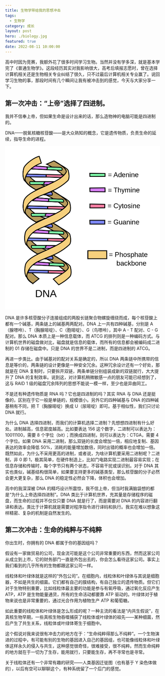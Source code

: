 ```yaml
---
title: 生物学带给我的思想冲击
tags:
  - 生物学
category: 成长
layout: post
hero: ./biology.jpg
featured: true
date: 2022-08-11 10:00:00
---
```


高中时因为竞赛，我额外花了很多时间学习生物。当然并没有学多深，就是基本学完了《普通生物学》。这段经历其实对我影响很大，高考后填报志愿时，曾在选择计算机相关还是生物相关专业纠结了很久，只不过最后计算机相关专业赢了。说回学习生物的事，那段时间有几个瞬间让我有被冲击到的感觉，今天与大家分享一下。

## 第一次冲击：“上帝”选择了四进制。

我并不信奉上帝，但如果生命是设计出来的话，那么造物神的电脑可能是四进制的。

DNA——脱氧核糖核苷酸——是大众熟知的概念，它是遗传物质，负责生命的延续，指导生命的进程。

<style>
  .dark .dna-image {
    background: #aaa;
  }
</style>

<div class="dna-image">

![](images/dna.png)

</div>

DNA 是许多核苷酸分子连接组成的两股长链聚合物螺旋缠绕而成，每个核苷酸上都有一个碱基，两条链上的碱基两两配对。DNA 上一共有四种碱基，分别是 A（腺嘌呤）、T（胸腺嘧啶）、C（胞嘧啶）、G（鸟嘌呤），其中 A - T 配对、C - G 配对。那么 DNA 本质上是一种信息载体，而 ATCG 的排列则是一种编码方式。与计算机世界的磁盘做对比，磁盘就是信息的载体，而所有的信息都会被编码成二进制的 01 存储在磁盘中。只是 DNA 的世界不是二进制，而是四进制的 ATCG。

再进一步类比。由于碱基对的配对关系是确定的，所以 DNA 两条链中所携带的信息是等价的，两条链的设计更像是一种安全冗余。这种冗余设计还有一个好处，那就是在 DNA 复制时，只要拆开双链，两条单链分别组装成新的双链就行，大大提升了 DNA 的复制效率。说到这，对计算机稍微敏感一点的朋友可能已经想到了，这与 RAID 1 级的磁盘冗余阵列的思想不能说一模一样，至少也是异曲同工。

不是还有种遗传物质是 RNA 吗？它也是四进制的吗？其实 RNA 与 DNA 还是挺像的，区别在于它一般是单链的，规模很小。另外它的四种碱基与 DNA 的四种碱基稍有不同，把 T（胸腺嘧啶）换成 U（尿嘧啶）即可。基于相似性，我们只讨论 DNA 就行。

为什么 DNA 选择四进制，而我们的计算机选择二进制？先想想四进制有什么好处。进制越高，信息密度越高。比如要表达 156 这个数字，二进制可以表达为：10011100，需要 8 个字位（bit）；而换成四进制，则可以表达为：CTGA，需要 4 个字位。如果 DNA 采用二进制，那么双链的长度会增加一倍，相应地复制、基因表达的效率会降低 50%，消耗的能量增加数倍，同时出错的概率也会增加一倍。既然如此，为什么不采用更高的进制，或者说，为啥计算机要采用二进制呢？二进制，非 0 即 1，极其简单，在硬件制造上，比如门电路实现二进制最容易实现；在信息存储和传输时，每个字节只有两个状态，不容易干扰或误识别。对于 DNA 其实也类似，碱基结构很简单，如果要支持更多的碱基类型，那么核苷酸的分子必然会更大更复杂，那么 DNA 的稳定性必然会下降，体积也会增加。

高中的我深深被 DNA 的精巧设计所震惊，我不信上帝，但当时我满脑袋想的都是“为什么上帝选择四进制”。DNA 类比于计算机世界，充其量是存储程序的磁盘，而生命的过程并不仅仅只要 DNA 就是行了，而是需要对 DNA 的内容进行翻译和表达。类比于计算机就是需要对程序指令进行译码和执行。我实在难以想象这样精密、复杂的机制是自然发生的。

## 第二次冲击：生命的纯粹与不纯粹

你出生时，你拥有的 DNA 都属于你的基因组吗？

假设有一家做贸易的公司，现金流可能是这个公司非常重要的东西，然而这家公司从成立到上市，它的财务部门一直是外包出去的，你会怎么看待这家公司。事实上我们看到的几乎所有的生物都跟这家公司一样。

线粒体和叶绿体就是这样的“外包公司”。在细胞内，线粒体和叶绿体与其说是细胞器，不如是共生的细菌。它们都有自己的膜结构，有自己独立的遗传物质。但它们对于生物特别重要，比如线粒体最主要的功能是参与有氧呼吸，通过氧化反应产生 ATP，ATP 是生物能量通货，所有的生命活动都要靠 ATP 驱动的。叶绿体对于植物来说也是非常重要的，通过光合作用为植物生产 ATP 和葡萄糖。

如此重要的线粒体和叶绿体是怎么形成的呢？一种主流的看法是“内共生假说”，在真核生物早期，一些真核生物吞噬捕获了线粒体或叶绿体的祖先——某种细菌，然后产生了共生关系，线粒体或叶绿体寄生于细胞中。

这个假说对我来说很有冲击力的地方在于：“生命纯粹得那么不纯粹”。一个生物演进的过程中，有可能有别的生物的基因进入自己的基因组，也可能像线粒体和叶绿体这样永久的侵入与共生，这种感觉很奇怪，很难接受，很不纯粹。然而生命纯粹的地方就在于一切为了生存，能用就行，只要能生存，再不寻常也是寻常。

关于线粒体还有一个非常有趣的研究——人类基因迁徙图（也有基于 Y 染色体做的），以后有空可以聊聊这个，有种系统留了一个后门的感觉。
